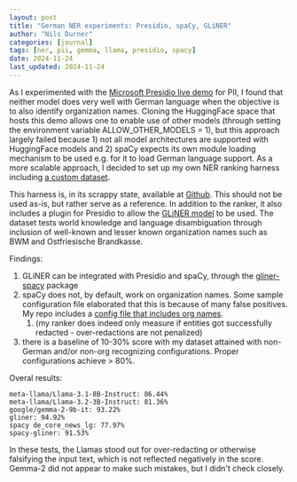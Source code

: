 ```yaml
---
layout: post
title: "German NER experiments: Presidio, spaCy, GLiNER"
author: "Nils Durner"
categories: [journal]
tags: [ner, pii, gemma, llama, presidio, spacy]
date: 2024-11-24
last_updated: 2024-11-24
---
```


As I experimented with the [Microsoft Presidio live demo](https://huggingface.co/spaces/presidio/presidio_demo) for PII, I found that neither model does very well with German language when the objective is to also identify organization names. Cloning the HuggingFace space that hosts this demo allows one to enable use of other models (through setting the environment variable ALLOW_OTHER_MODELS = 1), but this approach largely failed because 1) not all model architectures are supported with HuggingFace models and 2) spaCy expects its own module loading mechanism to be used e.g. for it to load German language support. As a more scalable approach, I decided to set up my own NER ranking harness including [a custom dataset](https://huggingface.co/datasets/ndurner/german-ner).

This harness is, in its scrappy state, available at [Github](https://github.com/ndurner/ner_rank.git). This should not be used as-is, but rather serve as a reference. In addition to the ranker, it also includes a plugin for Presidio to allow the [GLiNER model](https://huggingface.co/urchade/gliner_multi-v2.1) to be used. The dataset tests world knowledge and language disambiguation through inclusion of well-known and lesser known organization names such as BWM and Ostfriesische Brandkasse.

Findings:
1. GLiNER can be integrated with Presidio and spaCy, through the [gliner-spacy](https://pypi.org/project/gliner-spacy/) package
2. spaCy does not, by default, work on organization names. Some sample configuration file elaborated that this is because of many false positives. My repo includes a [config file that includes org names](https://github.com/ndurner/ner_rank/blob/main/language-config.yml).
    1. (my ranker does indeed only measure if entities got successfully redacted - over-redactions are not penalized)
3. there is a baseline of 10-30% score with my dataset attained with non-German and/or non-org recognizing configurations. Proper configurations achieve > 80%.

Overal results:
```
meta-llama/Llama-3.1-8B-Instruct: 86.44%
meta-llama/Llama-3.2-3B-Instruct: 81.36%
google/gemma-2-9b-it: 93.22%
gliner: 94.92%
spacy de_core_news_lg: 77.97%
spacy-gliner: 91.53%
```

In these tests, the Llamas stood out for over-redacting or otherwise falsifying the input text, which is not reflected negatively in the score. Gemma-2 did not appear to make such mistakes, but I didn't check closely.